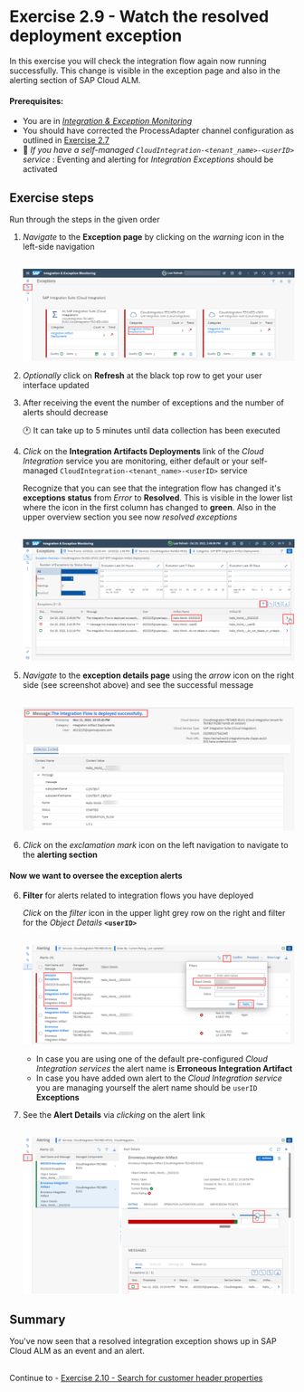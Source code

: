 # Exercise 2.9 - Watch the resolved deployment exception

In this exercise you will check the integration flow again now running successfully. This change is visible in the exception page and also in the alerting section of SAP Cloud ALM.

#### Prerequisites:

- You are in [*Integration & Exception Monitoring*](https://teched22-cloudalm-003.eu10.alm.cloud.sap/shell/run?sap-ui-app-id=com.sap.crun.imapp.ui#/Home)
- You should have corrected the ProcessAdapter channel configuration as outlined in [Exercise 2.7](/exercises/ex2/ex27/)
 - :construction_worker: *If you have a self-managed `CloudIntegration-<tenant_name>-<userID>` service* : Eventing and alerting for *Integration Exceptions* should be activated


## Exercise steps

Run through the steps in the given order

1. *Navigate* to the **Exception page** by clicking on the *warning* icon in the left-side navigation
    
    <br>![](/exercises/ex2/images/IMExceptionsLink.png)
    
2. *Optionally* click on **Refresh** at the black top row to get your user interface updated
	
3. After receiving the event the number of exceptions and the number of alerts should decrease

    :clock1: It can take up to 5 minutes until data collection has been executed


4. *Click* on the **Integration Artifacts Deployments** link of the *Cloud Integration* service you are monitoring, either default or your self-managed `CloudIntegration-<tenant_name>-<userID>` service

    Recognize that you can see that the integration flow has changed it's **exceptions status** from *Error* to **Resolved**. This is visible in the lower list where the icon in the first column has changed to **green**. Also in the upper overview section you see now *resolved exceptions*

    <br>![](/exercises/ex2/images/IMExceptPageSuccessMoveToDetails.png)

5. *Navigate* to the **exception details page** using the *arrow* icon on the right side (see screenshot above) and see the successful message

    <br>![](/exercises/ex2/images/IMExceptDetailsSuccessfulMessage.png)

5. *Click* on the *exclamation mark* icon on the left navigation to navigate to the **alerting section**

#### Now we want to oversee the exception alerts

6. **Filter** for alerts related to integration flows you have deployed

    *Click* on the *filter* icon in the upper light grey row on the right and filter for the *Object Details* **`<userID>`**

    <br>![](/exercises/ex2/images/IMExceptAlertFilter.png)
    
    - In case you are using one of the default pre-configured *Cloud Integration services* the alert name is **Erroneous Integration Artifact**
    - In case you have added own alert to the *Cloud Integration service* you are managing yourself the alert name should be `userID` **Exceptions**
   
7. See the **Alert Details** via *clicking* on the alert link

    <br>![](/exercises/ex2/images/IMExceptAlertDetailsSuccessfulMessage.png)


## Summary

You've now seen that a resolved integration exception shows up in SAP Cloud ALM as an event and an alert.

<br>Continue to - [Exercise 2.10 - Search for customer header properties](/exercises/ex2/ex210/)
